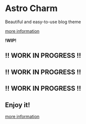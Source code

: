 # Astro Charm

Beautiful and easy-to-use blog theme

[more information](https://github.com/Yuhanawa/astro-charm/)

**!WIP!**
## ‼️ WORK IN PROGRESS ‼️
## ‼️ WORK IN PROGRESS ‼️
## ‼️ WORK IN PROGRESS ‼️

<!-- ## How to use

just run the following command:

```bash
pnpm create astro-theme@latest with-theme astro-charm
```

<details>
  <summary>if you already have an Astro project</summary>

you can add charm theme to your project by the following command:

```bash
pnpm astro add astro-charm
```

</details> -->

## Enjoy it!

[more information](https://github.com/Yuhanawa/astro-charm/)
